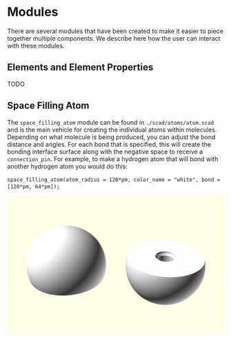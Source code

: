 # Modules

There are several modules that have been created to make it easier to piece together multiple components. We describe
here how the user can interact with these modules.

## Elements and Element Properties

TODO

## Space Filling Atom

The `space_filling_atom` module can be found in `./scad/atoms/atom.scad` and is the main vehicle for creating the
individual atoms within molecules. Depending on what molecule is being produced, you can adjust the bond distance and
angles. For each bond that is specified, this will create the bonding interface surface along with the negative space to
receive a `connection_pin`. For example, to make a hydrogen atom that will bond with another hydrogen atom you would do
this:

```
space_filling_atom(atom_radius = 120*pm, color_name = "white", bond = [120*pm, 64*pm]);
```
![](./hydrogen.png)
